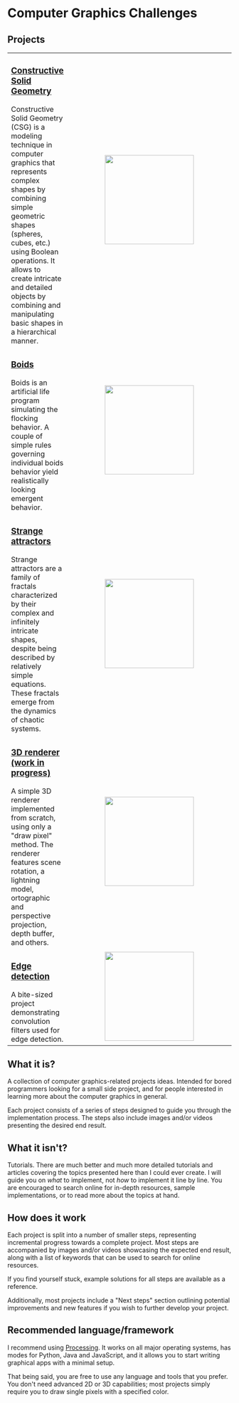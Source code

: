# Computer Graphics Challenges

## Projects

<table>
  <tr>
    <td>
      <h3><a href='csg/README.md'>Constructive Solid Geometry</a></h3>
      Constructive Solid Geometry (CSG) is a modeling technique in computer graphics that represents complex shapes by combining simple geometric shapes (spheres, cubes, etc.) using Boolean operations. It allows to create intricate and detailed objects by combining and manipulating basic shapes in a hierarchical manner.
    </td>
    <td width=400px>
      <div align="center">
        <a href='csg/README.md'>
          <img src="https://github.com/pszemsza/graphics_challenges/assets/65168262/4b6b8188-d61b-4156-b5df-7304b23539b3" width=200px height=200px>
        </a>
      </div>
    </td>
  </tr> 
  <tr>
    <td>
      <h3><a href='boids/README.md'>Boids</a></h3>
      Boids is an artificial life program simulating the flocking behavior. A couple of simple rules governing individual boids behavior yield realistically looking emergent behavior.
    </td>
    <td>
      <div align="center">
        <a href='boids/README.md'>
          <img src="https://github.com/pszemsza/graphics_challenges/assets/65168262/6909f716-8506-4c04-91e2-b12d20545cd6" width=200px height=200px>
        </a>
      </div>
    </td>
  </tr> 
  <tr>
    <td>
      <h3><a href='strange_attractors/README.md'>Strange attractors</a></h3>
      Strange attractors are a family of fractals characterized by their complex and infinitely intricate shapes, despite being described by relatively simple equations. These fractals emerge from the dynamics of chaotic systems.
    </td>
    <td>
      <div align="center">
        <a href='strange_attractors/README.md'>
          <img src="https://github.com/pszemsza/graphics_challenges/assets/65168262/5910ac46-66c5-4d34-8495-258e19e23c2c" width=200px height=200px>
        </a>
      </div>
    </td>
  </tr>
   <tr>
    <td>
      <h3><a href='3d_renderer/README.md'>3D renderer (work in progress)</a></h3>
      A simple 3D renderer implemented from scratch, using only a "draw pixel" method. The renderer features scene rotation, a lightning model, ortographic and perspective projection, depth buffer, and others.
    </td>
    <td>
      <div align="center">
        <a href='3d_renderer/README.md'>
          <img src="https://github.com/pszemsza/graphics_challenges/assets/65168262/026dece3-f036-4560-8b5d-7049493d942f" height=200px>
        </a>
      </div>
    </td>
     
  </tr>   
  <tr>
    <td>
      <h3><a href='edge_detection/README.md'>Edge detection</a></h3>
      A bite-sized project demonstrating convolution filters used for edge detection.
    </td>
    <td>
      <div align="center">
        <a href='edge_detection/README.md'>
          <img src="https://github.com/pszemsza/graphics_challenges/assets/65168262/703fffa1-47ad-4895-8b9d-e6e5f79ca04e" height=200px>
        </a>
      </div>
    </td>
  </tr> 
</table>

## What it is?

A collection of computer graphics-related projects ideas. Intended for bored programmers looking for a small side project, and for people interested in learning more about the computer graphics in general.

Each project consists of a series of steps designed to guide you through the implementation process. The steps also include images and/or videos presenting the desired end result.

## What it isn't?

Tutorials. There are much better and much more detailed tutorials and articles covering the topics presented here than I could ever create. I will guide you on _what_ to implement, not _how_ to implement it line by line. You are encouraged to search online for in-depth resources, sample implementations, or to read more about the topics at hand.

## How does it work

Each project is split into a number of smaller steps, representing incremental progress towards a complete project. Most steps are accompanied by images and/or videos showcasing the expected end result, along with a list of keywords that can be used to search for online resources.

If you find yourself stuck, example solutions for all steps are available as a reference.

Additionally, most projects include a "Next steps" section outlining potential improvements and new features if you wish to further develop your project.

## Recommended language/framework

I recommend using [Processing](https://processing.org/). It works on all major operating systems, has modes for Python, Java and JavaScript, and it allows you to start writing graphical apps with a minimal setup.

That being said, you are free to use any language and tools that you prefer. You don't need advanced 2D or 3D capabilities; most projects simply require you to draw single pixels with a specified color.
